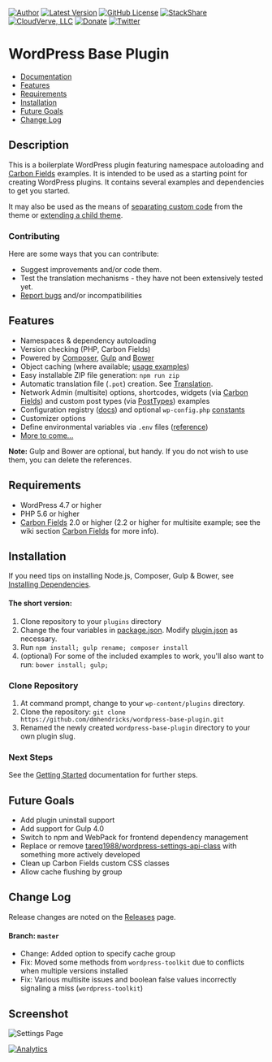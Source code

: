 [![Author](https://img.shields.io/badge/author-Daniel%20M.%20Hendricks-lightgrey.svg?colorB=9900cc )](https://www.danhendricks.com/?utm_source=github.com&utm_medium=campaign&utm_content=button&utm_campaign=wordpress-base-plugin)
[![Latest Version](https://img.shields.io/github/release/dmhendricks/wordpress-base-plugin.svg)](https://github.com/dmhendricks/wordpress-base-plugin/releases)
[![GitHub License](https://img.shields.io/badge/license-GPLv2-yellow.svg)](https://raw.githubusercontent.com/dmhendricks/wordpress-base-plugin/master/LICENSE)
[![StackShare](https://img.shields.io/badge/tech-stack-0690fa.svg?style=flat)](https://stackshare.io/dmhendricks/wordpress-base-plugin?utm_source=github.com&utm_medium=campaign&utm_content=button&utm_campaign=wordpress-base-plugin)
[![CloudVerve, LLC](https://img.shields.io/badge/style-CloudVerve-green.svg?style=flat&label=get%20hosted&colorB=AE2A21)](https://2lab.net/?utm_source=github.com&utm_medium=campaign&utm_content=button&utm_campaign=wordpress-base-plugin)
[![Donate](https://img.shields.io/badge/Donate-PayPal-green.svg)](https://paypal.me/danielhendricks)
[![Twitter](https://img.shields.io/twitter/url/https/github.com/dmhendricks/wordpress-base-plugin.svg?style=social)](https://twitter.com/danielhendricks)

# WordPress Base Plugin

- [Documentation](https://github.com/dmhendricks/wordpress-base-plugin/wiki/)
- [Features](#features)
- [Requirements](#requirements)
- [Installation](#installation)
- [Future Goals](#future-goals)
- [Change Log](#change-log)

## Description

This is a boilerplate WordPress plugin featuring namespace autoloading and [Carbon Fields](https://carbonfields.net/?utm_source=github.com&utm_medium=campaign&utm_content=button&utm_campaign=wordpress-base-plugin) examples. It is intended to be used as a starting point for creating WordPress plugins. It contains several examples and dependencies to get you started.

It may also be used as the means of [separating custom code](http://www.billerickson.net/core-functionality-plugin/?utm_source=github.com&utm_medium=campaign&utm_content=button&utm_campaign=wordpress-base-plugin) from the theme or [extending a child theme](https://www.wp-code.com/wordpress-snippets/wordpress-grandchildren-themes/?utm_source=github.com&utm_medium=campaign&utm_content=button&utm_campaign=wordpress-base-plugin).

### Contributing

Here are some ways that you can contribute:

* Suggest improvements and/or code them.
* Test the translation mechanisms - they have not been extensively tested yet.
* [Report bugs](https://github.com/dmhendricks/wordpress-base-plugin/issues) and/or incompatibilities



## Features

* Namespaces & dependency autoloading
* Version checking (PHP, Carbon Fields)
* Powered by [Composer](https://getcomposer.org/?utm_source=github.com&utm_medium=campaign&utm_content=button&utm_campaign=wordpress-base-plugin), [Gulp](https://gulpjs.com/?utm_source=github.com&utm_medium=campaign&utm_content=button&utm_campaign=wordpress-base-plugin) and [Bower](https://bower.io/?utm_source=github.com&utm_medium=campaign&utm_content=button&utm_campaign=wordpress-base-plugin)
* Object caching (where available; [usage examples](https://github.com/dmhendricks/wordpress-toolkit/wiki/ObjectCache))
* Easy installable ZIP file generation: `npm run zip`
* Automatic translation file (`.pot`) creation. See [Translation](https://github.com/dmhendricks/wordpress-base-plugin/wiki/Translation).
* Network Admin (multisite) options, shortcodes, widgets (via [Carbon Fields](https://carbonfields.net?utm_source=github.com&utm_medium=campaign&utm_content=button&utm_campaign=wordpress-base-plugin)) and custom post types (via [PostTypes](https://github.com/jjgrainger/PostTypes/)) examples
* Configuration registry ([docs](https://github.com/dmhendricks/wordpress-toolkit/wiki/ConfigRegistry)) and optional `wp-config.php` [constants](https://github.com/dmhendricks/wordpress-base-plugin/wiki/Configuration-&-Constants)
* Customizer options
* Define environmental variables via `.env` files ([reference](https://github.com/dmhendricks/wordpress-toolkit/wiki/ToolKit#environment))
* [More to come...](#future-plans)

**Note:** Gulp and Bower are optional, but handy. If you do not wish to use them, you can delete the references.


## Requirements

* WordPress 4.7 or higher
* PHP 5.6 or higher
* [Carbon Fields](https://github.com/htmlburger/carbon-fields) 2.0 or higher (2.2 or higher for multisite example; see the wiki section [Carbon Fields](https://github.com/dmhendricks/wordpress-base-plugin/wiki#carbon-fields) for more info).

## Installation

If you need tips on installing Node.js, Composer, Gulp & Bower, see [Installing Dependencies](https://github.com/dmhendricks/wordpress-base-plugin/wiki/Installing-Dependencies).

#### The short version:

1. Clone repository to your `plugins` directory
1. Change the four variables in [package.json](https://github.com/dmhendricks/wordpress-base-plugin/wiki#setting-initial-variables). Modify [plugin.json](https://github.com/dmhendricks/wordpress-base-plugin/blob/master/plugin.json) as necessary.
1. Run `npm install; gulp rename; composer install`
1. (optional) For some of the included examples to work, you'll also want to run: `bower install; gulp;`

### Clone Repository

1. At command prompt, change to your `wp-content/plugins` directory.
1. Clone the repository: `git clone https://github.com/dmhendricks/wordpress-base-plugin.git`
1. Renamed the newly created `wordpress-base-plugin` directory to your own plugin slug.

### Next Steps

See the [Getting Started](https://github.com/dmhendricks/wordpress-base-plugin/wiki#getting-started) documentation for further steps.

## Future Goals

* Add plugin uninstall support
* Add support for Gulp 4.0
* Switch to npm and WebPack for frontend dependency management
* Replace or remove [tareq1988/wordpress-settings-api-class](https://github.com/tareq1988/wordpress-settings-api-class) with something more actively developed
* Clean up Carbon Fields custom CSS classes
* Allow cache flushing by group

## Change Log

Release changes are noted on the [Releases](https://github.com/dmhendricks/wordpress-base-plugin/releases) page.

#### Branch: `master`

* Change: Added option to specify cache group
* Fix: Moved some methods from `wordpress-toolkit` due to conflicts when multiple versions installed
* Fix: Various multisite issues and boolean false values incorrectly signaling a miss (`wordpress-toolkit`)

## Screenshot

![Settings Page](https://raw.githubusercontent.com/dmhendricks/wordpress-base-plugin/master/assets/screenshot-1.png "Settings Page")

[![Analytics](https://ga-beacon.appspot.com/UA-67333102-2/dmhendricks/wordpress-base-plugin)](https://github.com/dmhendricks/wordpress-base-plugin)
